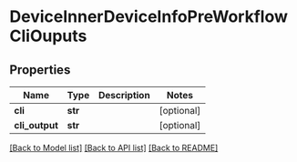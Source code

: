 # DeviceInnerDeviceInfoPreWorkflowCliOuputs

## Properties
Name | Type | Description | Notes
------------ | ------------- | ------------- | -------------
**cli** | **str** |  | [optional] 
**cli_output** | **str** |  | [optional] 

[[Back to Model list]](../README.md#documentation-for-models) [[Back to API list]](../README.md#documentation-for-api-endpoints) [[Back to README]](../README.md)


